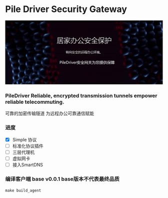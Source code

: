 # Pile Driver Security Gateway 
![](./README/PileDriver.jpg)
### PileDriver   Reliable, encrypted transmission tunnels empower reliable telecommuting. 
可靠的加密传输隧道  为远程办公可靠通信赋能

### 进度
- [x] Simple 协议
- [ ] 标准化协议插件
- [ ] 三层代理机
- [ ] 虚拟网卡
- [ ] 接入SmartDNS

### 编译客户端 base v0.0.1 base版本不代表最终品质
`make build_agent`